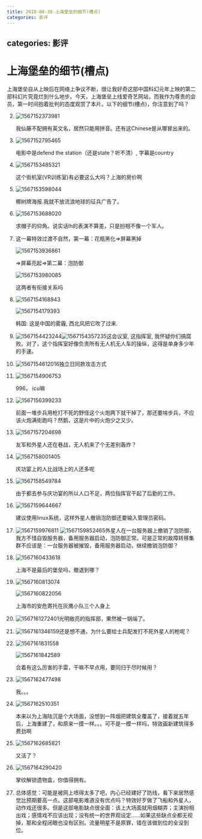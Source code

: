 ```yaml
---
title: 2019-08-30-上海堡垒的细节(槽点)
categories: 影评
---
```

categories: 影评
---
# 上海堡垒的细节(槽点)

上海堡垒自从上映后在网络上争议不断，很让我好奇这部中国科幻元年上映的第二部科幻片究竟烂到什么地步。今天，上海堡垒上线爱奇艺网站，而我作为尊贵的会员，第一时间抱着批判的态度观赏了本片。以下的细节(槽点)，你注意到了吗？

2. ![1567152373981](2019-08-30-上海堡垒的细节(槽点)/1567152373981.png)

   我仙藤不配拥有英文名，居然只能用拼音。还有这Chinese是从哪冒出来的。

3. ![1567152795465](2019-08-30-上海堡垒的细节(槽点)/1567152795465.png)

   电影中是defend the station（还是state？听不清）, 字幕是country

4. ![1567153485321](2019-08-30-上海堡垒的细节(槽点)/1567153485321.png)

   这个街机室(VR训练室)有必要这么大吗？上海的房价啊

5. ![1567153598044](2019-08-30-上海堡垒的细节(槽点)/1567153598044.png)

   椰树牌海报.我就不放流浪地球的征兵广告了。

6. ![1567153688020](2019-08-30-上海堡垒的细节(槽点)/1567153688020.png)

   求帽子的仰角。说实话lh的表演不算差，只是扮相不像一个军人。

7. 这一幕特效过渡不自然，第一幕：花瓶黑化=>屏幕黑掉

   ![1567153936861](2019-08-30-上海堡垒的细节(槽点)/1567153936861.png)

   =>屏幕亮起=>第二幕：泡防御

   ![1567153980085](2019-08-30-上海堡垒的细节(槽点)/1567153980085.png)

   这两者有衔接关系吗

8. ![1567154168943](2019-08-30-上海堡垒的细节(槽点)/1567154168943.png)

   ![1567154179393](2019-08-30-上海堡垒的细节(槽点)/1567154179393.png)

   韩国: 这是中国的雾霾, 西北风把它吹了过来.

9.  ![1567154423244](2019-08-30-上海堡垒的细节(槽点)/1567154423244.png)![1567154357235](2019-08-30-上海堡垒的细节(槽点)/1567154357235.png)这会议室, 这指挥室, 我怀疑你们搞腐败。对了，这个指挥室好像负责所有无人机无人车的操纵，这得是单身多少年的手速。

9. ![1567154612016](2019-08-30-上海堡垒的细节(槽点)/1567154612016.png)独立日同款攻击方式

10. ![1567154906753](2019-08-30-上海堡垒的细节(槽点)/1567154906753.png)

    996， icu嘛

11. ![1567156399233](2019-08-30-上海堡垒的细节(槽点)/1567156399233.png)

    前面一堆步兵用枪打不死的野怪这个火炮两下就干掉了，那还要啥步兵，不应该火炮满街跑吗？然鹅，这是片中的火炮少之又少。

12. ![1567157204698](2019-08-30-上海堡垒的细节(槽点)/1567157204698.png)

    友军和外星人还在巷战，无人机来了个无差别轰炸？

13. ![1567158001405](2019-08-30-上海堡垒的细节(槽点)/1567158001405.png)

    庆功宴上的人比战场上的人还多呢

14. ![1567158549784](2019-08-30-上海堡垒的细节(槽点)/1567158549784.png)

    由于都去参与庆功宴的所以人口不足，两位指挥官干起了后勤的工作。

15. ![1567159644667](2019-08-30-上海堡垒的细节(槽点)/1567159644667.png)

    建议使用linux系统，这样外星人撤销泡防御还要输入管理员密码。

16.  ![1567159976811](2019-08-30-上海堡垒的细节(槽点)/1567159976811.png)
     ![1567159852465](2019-08-30-上海堡垒的细节(槽点)/1567159852465.png)外星人在一台服务器上撤销了泡防御，我方不惜自毁服务器，备用服务器启动，泡防御正常。可是正常的故障转移集群不应该是：一台服务器被摧毁，备用服务器启动，继续撤销泡防御？

17.  ![1567160433618](2019-08-30-上海堡垒的细节(槽点)/1567160433618.png)

     上海不是最后的堡垒吗，撤退到哪？

18. ![1567160813074](2019-08-30-上海堡垒的细节(槽点)/1567160813074.png)

    ![1567160822056](2019-08-30-上海堡垒的细节(槽点)/1567160822056.png)

    上海市的安危寄托在灰鹰小队三个人身上

19. ![1567161272401](2019-08-30-上海堡垒的细节(槽点)/1567161272401.png)光明敞亮的指挥部，果然被一锅端了。

20. ![1567161346159](2019-08-30-上海堡垒的细节(槽点)/1567161346159.png)还是想不通，为什么要给士兵配发打不死外星人的枪呢？

21. ![1567161831558](2019-08-30-上海堡垒的细节(槽点)/1567161831558.png)

    ![1567161842589](2019-08-30-上海堡垒的细节(槽点)/1567161842589.png)

    合着有这么厉害的手雷，干嘛不早点用，要同归于尽时候用？

22. ![1567162477498](2019-08-30-上海堡垒的细节(槽点)/1567162477498.png)

    我。。。

23. ![1567162510351](2019-08-30-上海堡垒的细节(槽点)/1567162510351.png)

    本来以为上海陆沉是个大场面，没想到一阵烟把建筑全覆盖了，接着就五年后，上海重建了，和原来一摸一样。。。可不是一模一样吗，特效画新建筑得多费劲啊

24. ![1567162685821](2019-08-30-上海堡垒的细节(槽点)/1567162685821.png)

    又活了？

25. ![1567164290420](2019-08-30-上海堡垒的细节(槽点)/1567164290420.png)

    掌纹解锁遗物盒，你值得拥有。

26. 总体感觉：可能是被网上喷得太多了吧，内心已经建好了防线，看下来居然感觉比预期要高一点。这部电影难道没有优点吗？特效好歹做了飞船和外星人，动作戏还很多。但是这部电影缺点很全面：该上大场面就用烟糊弄；主演扮相出戏；感情戏不应该出现；没有统一的世界观设定……如果这些缺点全都无视掉，那和全程闭眼也没有区别。流量明星不是原罪，错在该做到位的全没到位。

